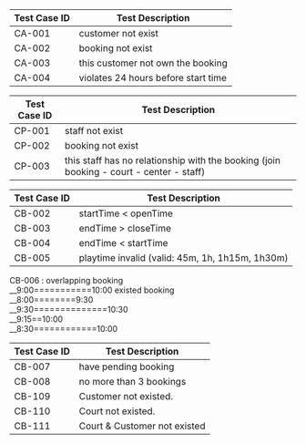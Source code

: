 
Test Case ID | Test Description |
------------ | ---------------- | 
CA-001 | customer not exist |
CA-002 | booking not exist |
CA-003 | this customer not own the booking | 
CA-004 | violates 24 hours before start time |

Test Case ID | Test Description |
------------ | ---------------- | 
CP-001 | staff not exist |
CP-002 | booking not exist |
CP-003 | this staff has no relationship with the booking (join booking - court - center - staff) |

Test Case ID | Test Description |
------------ | ---------------- |
CB-002 | startTime < openTime | 
CB-003 | endTime > closeTime | 
CB-004 | endTime < startTime |  
CB-005 | playtime invalid (valid: 45m, 1h, 1h15m, 1h30m) |  

CB-006 : overlapping booking  
               __9:00===========10:00  existed booking   
        __8:00========9:30    
                    __9:30==============10:30    
                  __9:15==10:00    
          __8:30============10:00   

	
Test Case ID | Test Description |
------------ | ---------------- |
CB-007 | have pending booking |
CB-008 | no more than 3 bookings |
CB-109 | Customer not existed. |
CB-110 | Court not existed. |
CB-111 | Court & Customer not existed |
	
